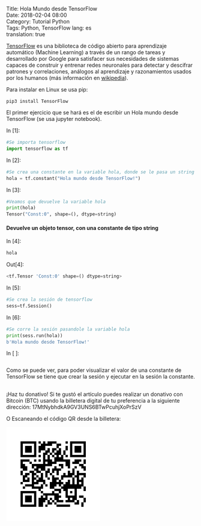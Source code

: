 Title: Hola Mundo desde TensorFlow  
Date: 2018-02-04 08:00  
Category: Tutorial Python  
Tags: Python, TensorFlow
lang: es  
translation: true  


[TensorFlow](https://www.tensorflow.org/) es una biblioteca de código abierto para aprendizaje automático (Machine Learning) a través de un rango de tareas y desarrollado por Google para satisfacer sus necesidades de sistemas capaces de construir y entrenar redes neuronales para detectar y descifrar patrones y correlaciones, análogos al aprendizaje y razonamientos usados por los humanos (más información en [wikipedia](https://es.wikipedia.org/wiki/TensorFlow)).

Para instalar en Linux se usa pip:
```
pip3 install TensorFlow
```

El primer ejercicio que se hará es el de escribir un Hola mundo desde TensorFlow (se usa jupyter notebook).

In [1]:
```python
#Se importa tensorflow
import tensorflow as tf
```
In [2]:
```python
#Se crea una constante en la variable hola, donde se le pasa un string
hola = tf.constant("Hola mundo desde TensorFlow!")
```
In [3]:
```python
#Veamos que devuelve la variable hola
print(hola)
Tensor("Const:0", shape=(), dtype=string)
```
#### Devuelve un objeto tensor, con una constante de tipo string

In [4]:
```python
hola
```
Out[4]:
```python
<tf.Tensor 'Const:0' shape=() dtype=string>
```
In [5]:
```python
#Se crea la sesión de tensorflow
sess=tf.Session()
```
In [6]:
```python
#Se corre la sesión pasandole la variable hola
print(sess.run(hola))
b'Hola mundo desde TensorFlow!'
```
In [ ]:
```

```
 
Como se puede ver, para poder visualizar el valor de una constante de TensorFlow se 
tiene que crear la sesión y ejecutar en la sesión la constante.

##  ##
¡Haz tu donativo!
Si te gustó el artículo puedes realizar un donativo con Bitcoin (BTC)
usando la billetera digital de tu preferencia a la siguiente
dirección: 17MtNybhdkA9GV3UNS6BTwPcuhjXoPrSzV

O Escaneando el código QR desde la billetera:

![17MtNybhdkA9GV3UNS6BTwPcuhjXoPrSzV](./images/17MtNybhdkA9GV3UNS6BTwPcuhjXoPrSzV.png)
